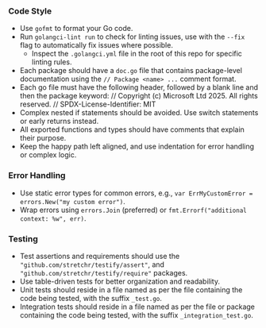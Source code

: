 ### Code Style

- Use `gofmt` to format your Go code.
- Run `golangci-lint run` to check for linting issues, use with the `--fix` flag to automatically fix issues where possible.
  - Inspect the `.golangci.yml` file in the root of this repo for specific linting rules.
- Each package should have a `doc.go` file that contains package-level documentation using the `// Package <name> ...` comment format.
- Each go file must have the following header, followed by a blank line and then the package keyword:
    // Copyright (c) Microsoft Ltd 2025. All rights reserved.
    // SPDX-License-Identifier: MIT
- Complex nested if statements should be avoided. Use switch statements or early returns instead.
- All exported functions and types should have comments that explain their purpose.
- Keep the happy path left aligned, and use indentation for error handling or complex logic.

### Error Handling

- Use static error types for common errors, e.g., `var ErrMyCustomError = errors.New("my custom error")`.
- Wrap errors using `errors.Join` (preferred) or `fmt.Errorf("additional context: %w", err)`.

### Testing

- Test assertions and requirements should use the `"github.com/stretchr/testify/assert"`,
and `"github.com/stretchr/testify/require"` packages.
- Use table-driven tests for better organization and readability.
- Unit tests should reside in a file named as per the file containing the code being tested, with the suffix `_test.go`.
- Integration tests should reside in a file named as per the file or package containing the code being tested, with the suffix `_integration_test.go`.
